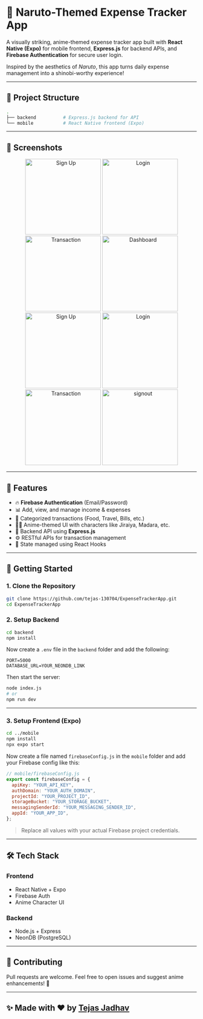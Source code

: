 # 💸 Naruto-Themed Expense Tracker App

A visually striking, anime-themed expense tracker app built with **React Native (Expo)** for mobile frontend, **Express.js** for backend APIs, and **Firebase Authentication** for secure user login.

Inspired by the aesthetics of *Naruto*, this app turns daily expense management into a shinobi-worthy experience!

---

## 📂 Project Structure

```bash
.
├── backend          # Express.js backend for API
└── mobile           # React Native frontend (Expo)
````

---

## 📱 Screenshots

<div align="center">
  <img src="./assets/screenshots/signup.jpg" alt="Sign Up" width="200"/>
  <img src="./assets/screenshots/login.jpg" alt="Login" width="200"/>
  <img src="./assets/screenshots/transaction_create.jpg" alt="Transaction" width="200"/>
  <img src="./assets/screenshots/dashboard.jpg" alt="Dashboard" width="200"/>
</div>



<div align="center">
  <img src="./assets/screenshots/delete.jpg" alt="Sign Up" width="200"/>
  <img src="./assets/screenshots/loader.jpg" alt="Login" width="200"/>
  <img src="./assets/screenshots/transaction_create2.jpg" alt="Transaction" width="200"/>
  <img src="./assets/screenshots/signout.jpg" alt="signout" width="200"/>
</div>


---

## 🔧 Features

* 🔥 **Firebase Authentication** (Email/Password)
* 📊 Add, view, and manage income & expenses
* 🧾 Categorized transactions (Food, Travel, Bills, etc.)
* 👨‍🎤 Anime-themed UI with characters like Jiraiya, Madara, etc.
* 📡 Backend API using **Express.js**
* ⚙️ RESTful APIs for transaction management
* 🎯 State managed using React Hooks

---

## 🚀 Getting Started

### 1. Clone the Repository

```bash
git clone https://github.com/tejas-130704/ExpenseTrackerApp.git
cd ExpenseTrackerApp
```

### 2. Setup Backend

```bash
cd backend
npm install
```

Now create a `.env` file in the `backend` folder and add the following:

```env
PORT=5000
DATABASE_URL=YOUR_NEONDB_LINK
```

Then start the server:

```bash
node index.js
# or
npm run dev
```

---

### 3. Setup Frontend (Expo)

```bash
cd ../mobile
npm install
npx expo start
```

Now create a file named `firebaseConfig.js` in the `mobile` folder and add your Firebase config like this:

```js
// mobile/firebaseConfig.js
export const firebaseConfig = {
  apiKey: "YOUR_API_KEY",
  authDomain: "YOUR_AUTH_DOMAIN",
  projectId: "YOUR_PROJECT_ID",
  storageBucket: "YOUR_STORAGE_BUCKET",
  messagingSenderId: "YOUR_MESSAGING_SENDER_ID",
  appId: "YOUR_APP_ID",
};
```

> Replace all values with your actual Firebase project credentials.

---

## 🛠️ Tech Stack

### Frontend

* React Native + Expo
* Firebase Auth
* Anime Character UI

### Backend

* Node.js + Express
* NeonDB (PostgreSQL)

---

## 🤝 Contributing

Pull requests are welcome. Feel free to open issues and suggest anime enhancements! 🍜

---

## ✨ Made with ❤️ by [Tejas Jadhav](https://tejas-130704.github.io/my-portfolio/)


